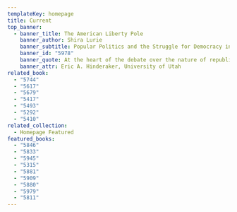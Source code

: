 ```yaml
---
templateKey: homepage
title: Current
top_banner:
  - banner_title: The American Liberty Pole
    banner_author: Shira Lurie
    banner_subtitle: Popular Politics and the Struggle for Democracy in the Early Republic
    banner_id: "5978"
    banner_quote: At the heart of the debate over the nature of republican government.
    banner_attr: Eric A. Hinderaker, University of Utah
related_book:
  - "5744"
  - "5617"
  - "5679"
  - "5417"
  - "5493"
  - "5292"
  - "5410"
related_collection:
  - Homepage Featured
featured_books:
  - "5846"
  - "5833"
  - "5945"
  - "5315"
  - "5881"
  - "5909"
  - "5880"
  - "5979"
  - "5811"
---
```

